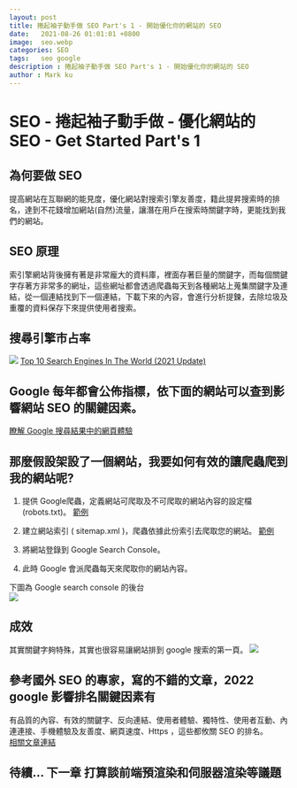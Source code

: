 ```yaml
---
layout: post
title: 捲起袖子動手做 SEO Part's 1 - 開始優化你的網站的 SEO
date:   2021-08-26 01:01:01 +0800
image:  seo.webp
categories: SEO
tags:   seo google
description : 捲起袖子動手做 SEO Part's 1 - 開始優化你的網站的 SEO
author : Mark ku
---
```

# SEO - 捲起袖子動手做 - 優化網站的 SEO - Get Started Part's 1
## 為何要做 SEO 
提高網站在互聯網的能見度，優化網站對搜索引擎友善度，籍此提昇搜索時的排名，達到不花錢增加網站(自然)流量，讓潛在用戶在搜索時關鍵字時，更能找到我們的網站。

## SEO 原理
索引擎網站背後擁有著是非常龐大的資料庫，裡面存著巨量的關鍵字，而每個關鍵字存著方非常多的網址，這些網址都會透過爬蟲每天到各種網站上蒐集關鍵字及連結，從一個連結找到下一個連結，下載下來的內容，會進行分析提鍊，去除垃圾及重覆的資料保存下來提供使用者搜索。

## 搜尋引擎市占率
![](https://i.imgur.com/OTc4avW.png)
[Top 10 Search Engines In The World (2021 Update)](https://www.reliablesoft.net/top-10-search-engines-in-the-world/)

## Google 每年都會公佈指標，依下面的網站可以查到影響網站 SEO 的關鍵因素。  
[瞭解 Google 搜尋結果中的網頁體驗](https://developers.google.com/search/docs/advanced/experience/page-experience)  

## 那麼假設架設了一個網站，我要如何有效的讓爬蟲爬到我的網站呢?

1. 提供 Google爬蟲，定義網站可爬取及不可爬取的網站內容的設定檔 (robots.txt)。 [範例](https://blog.markkulab.net/robots.txt)    

2. 建立網站索引 ( sitemap.xml )，爬蟲依據此份索引去爬取您的網站。 [範例](https://blog.markkulab.net/sitemap.xml)   

3. 將網站登錄到 Google Search Console。

4. 此時 Google 會派爬蟲每天來爬取你的網站內容。

下圖為 Google search console 的後台  
![](https://i.imgur.com/XFmtSPp.png)  

## 成效
其實關鍵字夠特殊，其實也很容易讓網站排到 google 搜索的第一頁。
![](https://i.imgur.com/I7IN1LT.png)

## 參考國外 SEO 的專家，寫的不錯的文章，2022 google 影響排名關鍵因素有
有品質的內容、有效的關鍵字、反向連結、使用者體驗、獨特性、使用者互動、內連連接、手機體驗及友善度、網頁速度、Https ，這些都攸關 SEO 的排名。  
[相關文章連結](https://firstpagesage.com/seo-blog/the-google-algorithm-ranking-factors/?fbclid=IwAR0HFuLxp1nMRZ7qQKRs1CGoGfkwOZEG9wlQz3lMFcODPRHrbU8_7pMf0AQ)


## 待續... 下一章 打算談前端預渲染和伺服器渲染等議題
